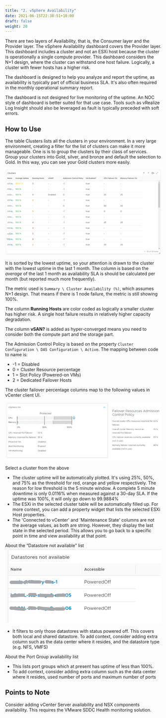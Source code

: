```yaml
---
title: "2. vSphere Availability"
date: 2021-06-15T22:38:51+10:00
draft: false
weight: 20
---
```


There are two layers of Availability, that is, the Consumer layer and the Provider layer. The vSphere Availability dashboard covers the Provider layer. This dashboard includes a cluster and not an ESXi host because the cluster is operationally a single compute provider. This dashboard considers the N+1 design, where the cluster can withstand one host failure. Logically, a cluster with fewer hosts has a higher risk.

The dashboard is designed to help you analyze and report the uptime, as availability is typically part of official business SLA. It's also often required in the monthly operational summary report.

The dashboard is not designed for live monitoring of the uptime. An NOC style of dashboard is better suited for that use case. Tools such as vRealize Log Insight should also be leveraged as fault is typically preceded with soft errors. 

## How to Use

The table Clusters lists all the clusters in your environment. In a very large environment, creating a filter for the list of clusters can make it more manageable. One is is to group the clusters by their class of services. Group your clusters into Gold, silver, and bronze and default the selection to Gold. In this way, you can see your Gold clusters more easily.

![](3.5.2-fig-1.png)
 
It is sorted by the lowest uptime, so your attention is drawn to the cluster with the lowest uptime in the last 1 month. The column is based on the *average* of the last 1 month as availability SLA is should be calculated per month (but reported much more frequently).

The metric used is `Summary \ Cluster Availability (%)`, which assumes N+1 design. That means if there is 1 node failure, the metric is still showing 100%.

The column **Running Hosts** are color coded as logically a smaller cluster has higher risk. A single host failure results in relatively higher capacity degradation.

The column **vSAN?** is added as hyper-converged means you need to consider both the compute part and the storage part.

The Admission Control Policy is based on the property `Cluster Configuration \ DAS Configuration \ Active`. The mapping between code to name is:
- -1 = Disabled
- 0 = Cluster Resource percentage
- 1 = Slot Policy (Powered-on VMs)
- 2 = Dedicated Failover Hosts

The cluster failover percentage columns map to the following values in vCenter client UI.

![](3.5.2-fig-2.png)

Select a cluster from the above
- The cluster uptime will be automatically plotted. It's using 25%, 50%, and 75% as the threshold for red, orange and yellow respectively. The reason for low threshold is the 5 minute window. A complete 5 minute downtime is only 0.0116% when measured against a 30-day SLA. If the uptime was 100%, it will only go down to 99.9884%
- The ESXi in the selected cluster table will be automatically filled up. For more context, you can add a property widget that lists the selected ESXi Host properties. 
- The 'Connected to vCenter' and 'Maintenance State' columns are not the average values, as both are string. However, they display the last state in the selected period. This allows you to go back to a specific point in time and view availability at that point.

About the “Datastore not available” list
![](3.5.2-fig-3.png)

- It filters to only those datastores with status powered off. This covers both local and shared datastore. To add context, consider adding extra column such as the data center where it resides, and the datastore type (e.g. NFS, VMFS)

About the Port Group availability list
- This lists port groups which at present has uptime of less than 100%. 
- To add context, consider adding extra column such as the data center where it resides, used number of ports and maximum number of ports

## Points to Note
Consider adding vCenter Server availability and NSX components availability. This requires the VMware SDDC Health monitoring solution.